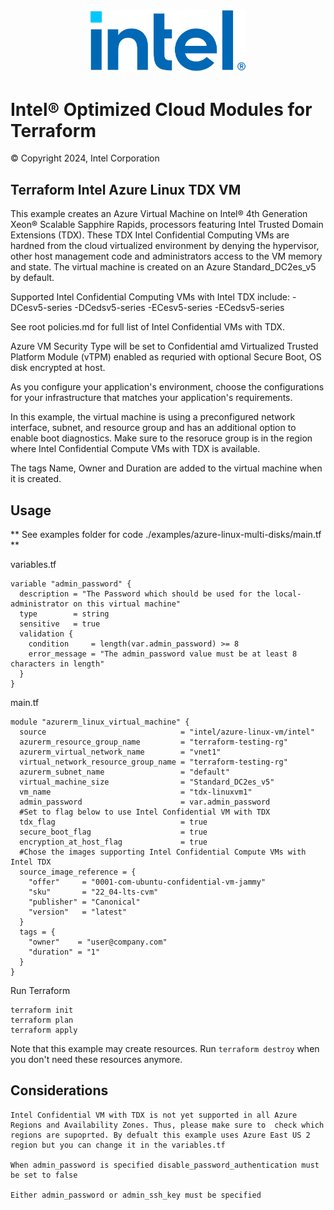 
<p align="center">
   <img src="https://github.com/intel/terraform-intel-azure-linux-vm/blob/main/images/logo-classicblue-800px.png?raw=true" alt="Intel Logo" width="250"/>
</p>

# Intel® Optimized Cloud Modules for Terraform

© Copyright 2024, Intel Corporation

## Terraform Intel Azure Linux TDX VM
This example creates an Azure Virtual Machine on Intel® 4th Generation Xeon® Scalable Sapphire Rapids, processors featuring Intel Trusted Domain Extensions (TDX). These TDX Intel Confidential Computing VMs are hardned from the cloud virtualized environment by denying the hypervisor, other host management code and administrators access to the VM memory and state. The virtual machine is created on an Azure Standard_DC2es_v5 by default.

Supported Intel Confidential Computing VMs with Intel TDX include:
-DCesv5-series
-DCedsv5-series
-ECesv5-series
-ECedsv5-series

See root policies.md for full list of Intel Confidential VMs with TDX.

Azure VM Security Type will be set to Confidential amd Virtualized Trusted Platform Module (vTPM) enabled as requried with optional Secure Boot, OS disk encrypted at host.

As you configure your application's environment, choose the configurations for your infrastructure that matches your application's requirements. 

In this example, the virtual machine is using a preconfigured network interface, subnet, and resource group and has an additional option to enable boot diagnostics. Make sure to the resoruce group is in the region where Intel Confidential Compute VMs with TDX is available. 

The tags Name, Owner and Duration are added to the virtual machine when it is created.




## Usage

** See examples folder for code ./examples/azure-linux-multi-disks/main.tf **

variables.tf
```hcl
variable "admin_password" {
  description = "The Password which should be used for the local-administrator on this virtual machine"
  type        = string
  sensitive   = true
  validation {
    condition     = length(var.admin_password) >= 8
    error_message = "The admin_password value must be at least 8 characters in length"
  }
}
```

main.tf
```hcl
module "azurerm_linux_virtual_machine" {
  source                              = "intel/azure-linux-vm/intel"
  azurerm_resource_group_name         = "terraform-testing-rg"
  azurerm_virtual_network_name        = "vnet1"
  virtual_network_resource_group_name = "terraform-testing-rg"
  azurerm_subnet_name                 = "default"
  virtual_machine_size                = "Standard_DC2es_v5"
  vm_name                             = "tdx-linuxvm1"
  admin_password                      = var.admin_password
  #Set to flag below to use Intel Confidential VM with TDX
  tdx_flag                            = true
  secure_boot_flag                    = true
  encryption_at_host_flag             = true
  #Chose the images supporting Intel Confidential Compute VMs with Intel TDX
  source_image_reference = {
    "offer"     = "0001-com-ubuntu-confidential-vm-jammy"
    "sku"       = "22_04-lts-cvm"
    "publisher" = "Canonical"
    "version"   = "latest"
  }
  tags = {
    "owner"    = "user@company.com"
    "duration" = "1"
  }
} 
```

Run Terraform

```hcl
terraform init  
terraform plan
terraform apply

```

Note that this example may create resources. Run `terraform destroy` when you don't need these resources anymore.

## Considerations  

```hcl
Intel Confidential VM with TDX is not yet supported in all Azure Regions and Availability Zones. Thus, please make sure to  check which regions are supoprted. By defualt this example uses Azure East US 2 region but you can change it in the variables.tf

When admin_password is specified disable_password_authentication must be set to false

Either admin_password or admin_ssh_key must be specified


```